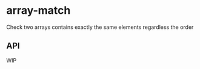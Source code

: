 # array-match

Check two arrays contains exactly the same elements regardless the order


## API
WIP
